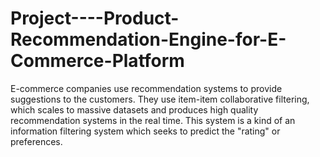 # Project----Product-Recommendation-Engine-for-E-Commerce-Platform
E-commerce companies use recommendation systems to provide suggestions to the customers. They use item-item collaborative filtering, which scales to massive datasets and produces high quality recommendation systems in the real time. This system is a kind of an information filtering system which seeks to predict the "rating" or preferences.
